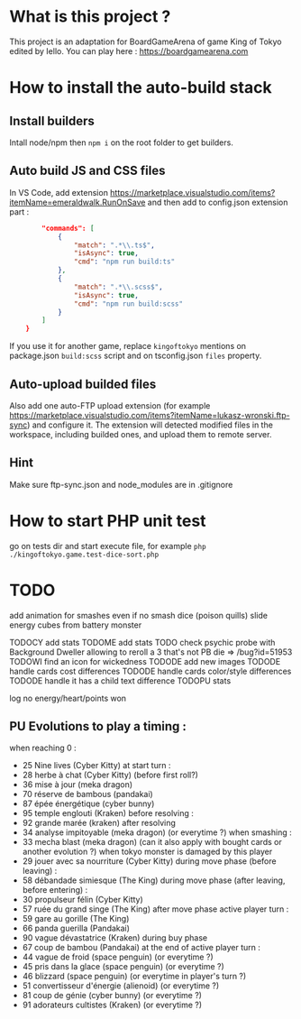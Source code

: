 # What is this project ? 
This project is an adaptation for BoardGameArena of game King of Tokyo edited by Iello.
You can play here : https://boardgamearena.com

# How to install the auto-build stack

## Install builders
Intall node/npm then `npm i` on the root folder to get builders.

## Auto build JS and CSS files
In VS Code, add extension https://marketplace.visualstudio.com/items?itemName=emeraldwalk.RunOnSave and then add to config.json extension part :
```json
        "commands": [
            {
                "match": ".*\\.ts$",
                "isAsync": true,
                "cmd": "npm run build:ts"
            },
            {
                "match": ".*\\.scss$",
                "isAsync": true,
                "cmd": "npm run build:scss"
            }
        ]
    }
```
If you use it for another game, replace `kingoftokyo` mentions on package.json `build:scss` script and on tsconfig.json `files` property.

## Auto-upload builded files
Also add one auto-FTP upload extension (for example https://marketplace.visualstudio.com/items?itemName=lukasz-wronski.ftp-sync) and configure it. The extension will detected modified files in the workspace, including builded ones, and upload them to remote server.

## Hint
Make sure ftp-sync.json and node_modules are in .gitignore

# How to start PHP unit test
go on tests dir and start execute file, for example `php ./kingoftokyo.game.test-dice-sort.php`

# TODO
add animation for smashes even if no smash dice (poison quills)
slide energy cubes from battery monster

TODOCY add stats
TODOME add stats
TODO check psychic probe with Background Dweller allowing to reroll a 3 that's not PB die => /bug?id=51953
TODOWI find an icon for wickedness
TODODE add new images
TODODE handle cards cost differences
TODODE handle cards color/style differences
TODODE handle it has a child text difference
TODOPU stats

log no energy/heart/points won

## PU Evolutions to play a timing :
when reaching 0 :
 - 25 Nine lives (Cyber Kitty)
at start turn :
 - 28 herbe à chat (Cyber Kitty) (before first roll?)
 - 36 mise à jour (meka dragon)
 - 70 réserve de bambous (pandakai)
 - 87 épée énergétique (cyber bunny)
 - 95 temple englouti (Kraken)
before resolving :
 - 92 grande marée (kraken)
after resolving
 - 34 analyse impitoyable (meka dragon) (or everytime ?)
when smashing :
 - 33 mecha blast (meka dragon) (can it also apply with bought cards or another evolution ?)
when tokyo monster is damaged by this player
 - 29 jouer avec sa nourriture (Cyber Kitty)
during move phase (before leaving) :
 - 58 débandade simiesque (The King)
during move phase (after leaving, before entering) :
 - 30 propulseur félin (Cyber Kitty)
 - 57 ruée du grand singe (The King)
after move phase active player turn :
 - 59 gare au gorille (The King)
 - 66 panda guerilla (Pandakai)
 - 90 vague dévastatrice (Kraken)
during buy phase
 - 67 coup de bambou (Pandakai)
at the end of active player turn :
 - 44 vague de froid (space penguin) (or everytime ?)
 - 45 pris dans la glace (space penguin) (or everytime ?)
 - 46 blizzard (space penguin) (or everytime in player's turn ?)
 - 51 convertisseur d'énergie (alienoid) (or everytime ?)
 - 81 coup de génie (cyber bunny) (or everytime ?)
 - 91 adorateurs cultistes (Kraken) (or everytime ?)